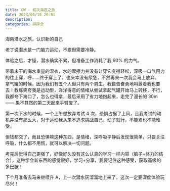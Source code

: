```yaml
---
title: OW - 初次海底之旅
date: 2024/05/18 20:51
description:
categories: 碎碎念
---
```


海南潜水之旅，认识新的自己

老丁说潜水是一门脑力运动，不累但需要冷静。

体验之后，才怪，潜水确实不累，但准备工作消耗了我 90% 的力气。

带着未干的海水重量的湿衣，水的摩擦力并没有让穿它变得轻松，深吸一口气用力的往上穿，呼……终于穿上了，也庆幸没有尿急，不然再来一次我会马上放弃。
拿气罐的时候，因为我们有五个人但只有两个男生，我自告奋勇地叫嚣着我也要去！教练笑夸我是运动型，洋洋得意的情绪从尝试拿起气罐开始马上转移，不行，我都夸下海口了，怎么也得拿，最后采用了省力地抱起来，走完了漫长的 30m —— 果不其然的第二天起来手臂废了。

第一次下水的时候，一个上午想放弃考试 4 次，恐惧占据了上风，且我考试的动机并没有那么大，对于运动我从来不追求挑战自己，动了就行，不能累也不能难受。

但钱都交了，而且恐惧嘛这种东西，是情绪，深呼吸平静后发现很简单，只要关注呼吸，什么都不用慌，就可以解决一切问题。

考完后觉得自己更强了，好像好久没有这么认真的学习一样内容（脑子+体力的结合），这种学会新东西的感觉很好，学习+分享，我要记住这种感受，获取高级的多巴胺！

下个月准备去马来继续升 A，上一次潜水灰溜溜地上来了，这次一定要深度体验玩尽兴！
